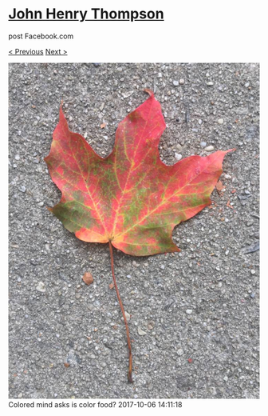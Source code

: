 # [John Henry Thompson](../README.md)
post Facebook.com

[< Previous](2017-10-06-7.md) [Next >](2017-10-06-9.md)

[![](../media/2017-10-06/Timeline-Photos-Colored-mind-asks-is-color-food-4.jpg)](../README.md)
Colored mind asks is color food?
2017-10-06 14:11:18